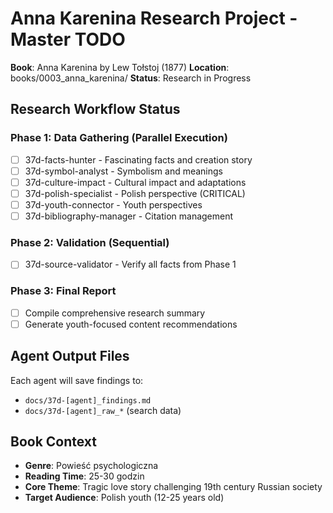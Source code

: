 # Anna Karenina Research Project - Master TODO

**Book**: Anna Karenina by Lew Tołstoj (1877)
**Location**: books/0003_anna_karenina/
**Status**: Research in Progress

## Research Workflow Status

### Phase 1: Data Gathering (Parallel Execution)
- [ ] 37d-facts-hunter - Fascinating facts and creation story
- [ ] 37d-symbol-analyst - Symbolism and meanings  
- [ ] 37d-culture-impact - Cultural impact and adaptations
- [ ] 37d-polish-specialist - Polish perspective (CRITICAL)
- [ ] 37d-youth-connector - Youth perspectives
- [ ] 37d-bibliography-manager - Citation management

### Phase 2: Validation (Sequential)
- [ ] 37d-source-validator - Verify all facts from Phase 1

### Phase 3: Final Report
- [ ] Compile comprehensive research summary
- [ ] Generate youth-focused content recommendations

## Agent Output Files
Each agent will save findings to:
- `docs/37d-[agent]_findings.md`
- `docs/37d-[agent]_raw_*` (search data)

## Book Context
- **Genre**: Powieść psychologiczna
- **Reading Time**: 25-30 godzin
- **Core Theme**: Tragic love story challenging 19th century Russian society
- **Target Audience**: Polish youth (12-25 years old)
